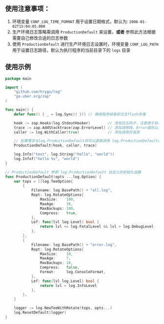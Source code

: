 ## 使用注意事项：

1. 环境变量 `CONF_LOG_TIME_FORMAT` 用于设置日期格式，默认为: `2006-01-02T15:04:05.000`
2. 生产环境日志策略需调用 `ProductionDefault` 来设置，**或者** 参照此方法根据需要自己修改合适的日志参数
3. 使用 `ProductionDefault` 进行生产环境日志设置时，环境变量 `CONF_LOG_PATH` 用于设置日志路径，默认为执行程序的当前目录下的 `logs` 目录

## 使用示例

```go
package main

import (
	"github.com/hrygo/log"
	"go.uber.org/zap"
)

func main() {
	defer func() { _ = log.Sync() }() // 确保程序结束前日志flush存储

	hook := zap.Hooks(log.StdoutHooker)        // 添加日志钩子，注意用于异步存储日志到ElasticSearch等日志存储库，需自定义，此处仅为示例
	trace := zap.AddStacktrace(zap.ErrorLevel) // 添加调用栈，Error级别以上会打印
	caller := log.WithCaller(true)             // 添加调用方信息

	// 如果需求与log.ProductionDefault则可以直接调用 log.ProductionDefault(hook, caller, trace) 无需自定义ProductionDefault函数
	ProductionDefault(hook, caller, trace)

	log.Info("test", log.String("hello", "world"))
	log.Infof("hello %s", "world")
}

// ProductionDefault 参照 log.ProductionDefault 自定义的初始化函数
func ProductionDefault(opts ...log.Option) {
	var tops = []log.TeeOption{
		{
			Filename: log.BasePath() + "all.log",
			Ropt: log.RotateOptions{
				MaxSize:    100,
				MaxAge:     30,
				MaxBackups: 100,
				Compress:   true,
			},
			Lef: func(lvl log.Level) bool {
				return lvl <= log.FatalLevel && lvl > log.DebugLevel
			},
		},
		{
			Filename: log.BasePath() + "error.log",
			Ropt: log.RotateOptions{
				MaxSize:    10,
				MaxAge:     7,
				MaxBackups: 10,
				Compress:   false,
				Format:     log.ConsoleFormat,
			},
			Lef: func(lvl log.Level) bool {
				return lvl > log.InfoLevel
			},
		},
	}

	logger := log.NewTeeWithRotate(tops, opts...)
	log.ResetDefault(logger)
}
```